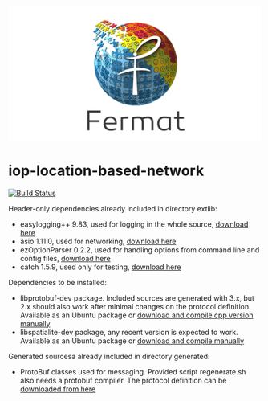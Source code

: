 ![alt text](https://raw.githubusercontent.com/Fermat-ORG/media-kit/00135845a9d1fbe3696c98454834efbd7b4329fb/MediaKit/Logotype/fermat_logo_3D/Fermat_logo_v2_readme_1024x466.png "Fermat Logo")

# iop-location-based-network
[![Build Status](https://travis-ci.org/Fermat-ORG/iop-location-based-network.svg?branch=master)](https://travis-ci.org/Fermat-ORG/iop-location-based-network)

Header-only dependencies already included in directory extlib:
- easylogging++ 9.83, used for logging in the whole source,
  [download here](https://github.com/easylogging/easyloggingpp)
- asio 1.11.0, used for networking,
  [download here](http://think-async.com/Asio/Download)
- ezOptionParser 0.2.2, used for handling options from command line and config files,
  [download here](http://ezoptionparser.sourceforge.net/)
- catch 1.5.9, used only for testing,
  [download here](https://github.com/philsquared/Catch)

Dependencies to be installed:
- libprotobuf-dev package. Included sources are generated with 3.x, but 2.x should also work
  after minimal changes on the protocol definition. Available as an Ubuntu package or
  [download and compile cpp version manually](https://github.com/google/protobuf)
- libspatialite-dev package, any recent version is expected to work. Available as an Ubuntu package or
  [download and compile manually](https://www.gaia-gis.it/fossil/libspatialite/index)

Generated sourcesa already included in directory generated:
- ProtoBuf classes used for messaging. Provided script regenerate.sh also needs a protobuf compiler.
  The protocol definition can be [downloaded from here](https://raw.githubusercontent.com/Internet-of-People/message-protocol/master/IopLocNet.proto)
